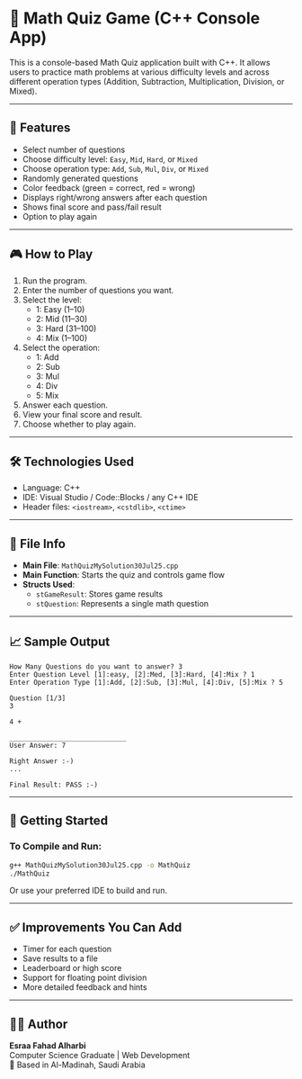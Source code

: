 # 🧠 Math Quiz Game (C++ Console App)

This is a console-based Math Quiz application built with C++. It allows users to practice math problems at various difficulty levels and across different operation types (Addition, Subtraction, Multiplication, Division, or Mixed).

---

## 📌 Features

- Select number of questions
- Choose difficulty level: `Easy`, `Mid`, `Hard`, or `Mixed`
- Choose operation type: `Add`, `Sub`, `Mul`, `Div`, or `Mixed`
- Randomly generated questions
- Color feedback (green = correct, red = wrong)
- Displays right/wrong answers after each question
- Shows final score and pass/fail result
- Option to play again

---

## 🎮 How to Play

1. Run the program.
2. Enter the number of questions you want.
3. Select the level:
   - 1: Easy (1–10)
   - 2: Mid (11–30)
   - 3: Hard (31–100)
   - 4: Mix (1–100)
4. Select the operation:
   - 1: Add
   - 2: Sub
   - 3: Mul
   - 4: Div
   - 5: Mix
5. Answer each question.
6. View your final score and result.
7. Choose whether to play again.

---

## 🛠️ Technologies Used

- Language: C++
- IDE: Visual Studio / Code::Blocks / any C++ IDE
- Header files: `<iostream>`, `<cstdlib>`, `<ctime>`

---

## 📂 File Info

- **Main File**: `MathQuizMySolution30Jul25.cpp`
- **Main Function**: Starts the quiz and controls game flow
- **Structs Used**:
  - `stGameResult`: Stores game results
  - `stQuestion`: Represents a single math question

---

## 📈 Sample Output

```
How Many Questions do you want to answer? 3
Enter Question Level [1]:easy, [2]:Med, [3]:Hard, [4]:Mix ? 1
Enter Operation Type [1]:Add, [2]:Sub, [3]:Mul, [4]:Div, [5]:Mix ? 5

Question [1/3]
3

4 +

_____________________________
User Answer: 7

Right Answer :-)
...

Final Result: PASS :-)
```

---

## 🚀 Getting Started

### To Compile and Run:

```bash
g++ MathQuizMySolution30Jul25.cpp -o MathQuiz
./MathQuiz
```

Or use your preferred IDE to build and run.

---

## ✅ Improvements You Can Add

- Timer for each question
- Save results to a file
- Leaderboard or high score
- Support for floating point division
- More detailed feedback and hints

---

## 👩‍💻 Author

**Esraa Fahad Alharbi**  
Computer Science Graduate | Web Development  
📍 Based in Al-Madinah, Saudi Arabia
